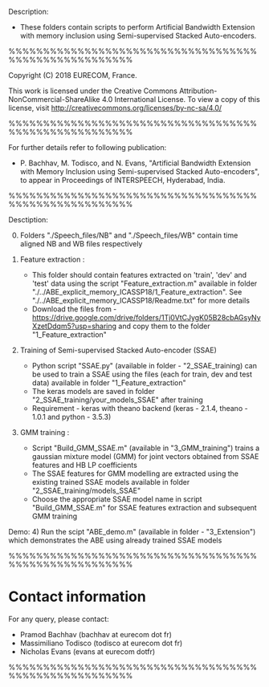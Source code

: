 Description:
- These folders contain scripts to perform Artificial Bandwidth Extension with memory inclusion using Semi-supervised Stacked Auto-encoders.

%%%%%%%%%%%%%%%%%%%%%%%%%%%%%%%%%%%%%%%%%%%%%%%%%%%%%%

Copyright (C) 2018 EURECOM, France.

This work is licensed under the Creative Commons Attribution-NonCommercial-ShareAlike 4.0 International
License. To view a copy of this license, visit http://creativecommons.org/licenses/by-nc-sa/4.0/

%%%%%%%%%%%%%%%%%%%%%%%%%%%%%%%%%%%%%%%%%%%%%%%%%%%%%%

For further details refer to following publication:
- P. Bachhav, M. Todisco, and N. Evans, "Artificial Bandwidth Extension with Memory Inclusion using Semi-supervised Stacked Auto-encoders", to appear in Proceedings of INTERSPEECH, Hyderabad, India.

%%%%%%%%%%%%%%%%%%%%%%%%%%%%%%%%%%%%%%%%%%%%%%%%%%%%%%

Desctiption:

0) Folders "./Speech_files/NB" and "./Speech_files/WB" contain time aligned NB and WB files respectively

1) Feature extraction :
     - This folder should contain features extracted on 'train', 'dev' and 'test' data using the script "Feature_extraction.m" available in folder 	   	     "./../ABE_explicit_memory_ICASSP18/1_Feature_extraction". See "./../ABE_explicit_memory_ICASSP18/Readme.txt" for more details
     - Download the files from - https://drive.google.com/drive/folders/1Tj0VtCJygK05B28cbAGsyNyXzetDdqm5?usp=sharing and copy them to the folder "1_Feature_extraction"

2) Training of Semi-supervised Stacked Auto-encoder (SSAE)
     - Python script "SSAE.py" (available in folder - "2_SSAE_training) can be used to train a SSAE using the files (each for train, dev and test data) available in folder "1_Feature_extraction"
     - The keras models are saved in folder "2_SSAE_training/your_models_SSAE" after training 
     - Requirement - keras with theano backend (keras - 2.1.4, theano - 1.0.1 and python - 3.5.3)

3) GMM training :
     - Script "Build_GMM_SSAE.m" (available in "3_GMM_training") trains a gaussian mixture model (GMM) for joint vectors obtained from SSAE features and HB LP coefficients 
     - The SSAE features for GMM modelling are extracted using the existing trained SSAE models available in folder "2_SSAE_training/models_SSAE"
     - Choose the appropriate SSAE model name in script "Build_GMM_SSAE.m" for SSAE features extraction and subsequent GMM training

Demo:
4) Run the scipt "ABE_demo.m" (available in folder - "3_Extension") which demonstrates the ABE using already trained SSAE models

%%%%%%%%%%%%%%%%%%%%%%%%%%%%%%%%%%%%%%%%%%%%%%%%%%%%%%


Contact information
===================

For any query, please contact:

- Pramod Bachhav (bachhav at eurecom dot fr)
- Massimiliano Todisco (todisco at eurecom dot fr)
- Nicholas Evans (evans at eurecom dotfr)

%%%%%%%%%%%%%%%%%%%%%%%%%%%%%%%%%%%%%%%%%%%%%%%%%%%%%%
